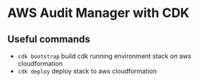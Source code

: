 # AWS Audit Manager with CDK

## Useful commands

* `cdk bootstrap`   build cdk running environment stack on aws cloudformation
* `cdk deploy`   deploy stack to aws cloudformation

